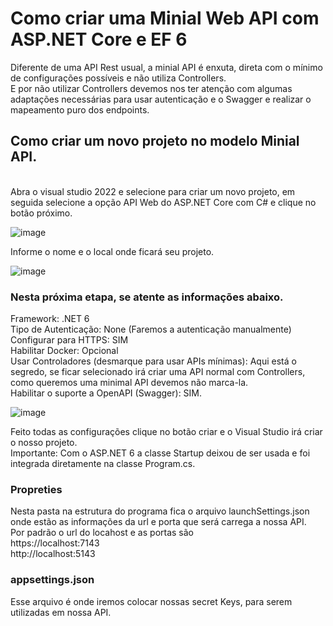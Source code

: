 # Como criar uma Minial Web API com ASP.NET Core e EF 6
Diferente de uma API Rest usual, a minial API é enxuta, direta com o mínimo de configurações possíveis e não utiliza Controllers.
<br>
E por não utilizar Controllers devemos nos ter atenção com algumas adaptações necessárias para usar autenticação e o Swagger e realizar o mapeamento puro dos endpoints.
<br>
## Como criar um novo projeto no modelo Minial API.
<br>
Abra o visual studio 2022 e selecione para criar um novo projeto, em seguida selecione a opção API Web do ASP.NET Core com C# e clique no botão próximo.

![image](https://user-images.githubusercontent.com/48839351/160740584-ba8ef634-3090-4049-be54-f7b1d45e728a.png)

Informe o nome e o local onde ficará seu projeto.

![image](https://user-images.githubusercontent.com/48839351/160740638-e70363df-b151-45bd-b8da-e73730a6c32b.png)

### Nesta próxima etapa, se atente as informações abaixo.<br>
Framework: .NET 6 <br>
Tipo de Autenticação: None (Faremos a autenticação manualmente) <br>
Configurar para HTTPS: SIM <br>
Habilitar Docker: Opcional <br>
Usar Controladores (desmarque para usar APIs mínimas): Aqui está o segredo, se ficar selecionado irá criar uma API normal com Controllers, como queremos uma minimal API devemos não marca-la. <br>
Habilitar o suporte a OpenAPI (Swagger): SIM. <br>

![image](https://user-images.githubusercontent.com/48839351/160740735-b0c4899e-abf4-4cc3-8ea1-7318c8a9ee9b.png)

Feito todas as configurações clique no botão criar e o Visual Studio irá criar o nosso projeto.  <br>
Importante: Com o ASP.NET 6 a classe Startup deixou de ser usada e foi integrada diretamente na classe Program.cs. <br>
### Propreties
Nesta pasta na estrutura do programa fica o arquivo launchSettings.json onde estão as informações da url e porta que será carrega a nossa API.  <br>
Por padrão o url do locahost e as portas são  <br>
https://localhost:7143  <br>
http://localhost:5143  <br>

### appsettings.json
Esse arquivo é onde iremos colocar nossas secret Keys, para serem utilizadas em nossa API. <br>



